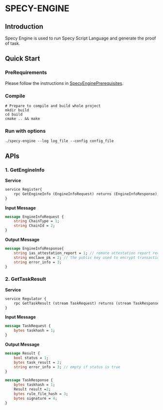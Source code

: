 # SPECY-ENGINE

## Introduction
Specy Engine is used to run Specy Script Language and generate the proof of task.

## Quick Start

### PreRequirements

Please follow the instructions in [SpecyEnginePrerequisites](./SpecyEnginePrerequisites.md).

### Compile
```shell
# Prepare to compile and build whole project
mkdir build
cd build
cmake .. && make
```

### Run with options
```shell
./specy-engine --log log_file --config config_file
```

## APIs
### 1. GetEngineInfo
**Service**
```protobuf
service Register{
    rpc GetEngineInfo (EngineInfoRequest) returns (EngineInfoResponse);
}
```

**Input Message**

```protobuf
message EngineInfoRequest {
    string ChainType = 1;
    string ChainId = 2;
}
```

**Output Message**
```protobuf
message EngineInfoResponse{
    string ias_attestation_report = 1; // remote attestation report receive from Intel IAS;
    string enclave_pk = 2; // the public key used to encrypt transaction;
    string error_info = 3;
}
```


### 2. GetTaskResult

**Service**

```protobuf
service Regulator {
    rpc GetTaskResult (stream TaskRequest) returns (stream TaskResponse) {}
}
```

**Input Message**

```protobuf
message TaskRequest {
    bytes taskhash = 1;
}
```

**Output Message**
```protobuf
message Result {
    bool status = 1;
    bytes task_result = 2; 
    string error_info = 3; // empty if status is true
}

message TaskResponse {
    bytes taskhash = 1;  
    Result result =2;  
    bytes rule_file_hash = 3;
    bytes signature = 4;
}
```
